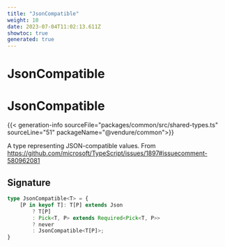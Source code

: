 ```yaml
---
title: "JsonCompatible"
weight: 10
date: 2023-07-04T11:02:13.611Z
showtoc: true
generated: true
---
```

<!-- This file was generated from the Vendure source. Do not modify. Instead, re-run the "docs:build" script -->

# JsonCompatible
<div class="symbol">


# JsonCompatible

{{< generation-info sourceFile="packages/common/src/shared-types.ts" sourceLine="51" packageName="@vendure/common">}}

A type representing JSON-compatible values.
From https://github.com/microsoft/TypeScript/issues/1897#issuecomment-580962081

## Signature

```TypeScript
type JsonCompatible<T> = {
    [P in keyof T]: T[P] extends Json
        ? T[P]
        : Pick<T, P> extends Required<Pick<T, P>>
        ? never
        : JsonCompatible<T[P]>;
}
```
</div>
